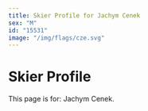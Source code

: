 ```yaml
---
title: Skier Profile for Jachym Cenek
sex: "M"
id: "15531"
image: "/img/flags/cze.svg" 
---
```


# Skier Profile

This page is for: Jachym Cenek.
    